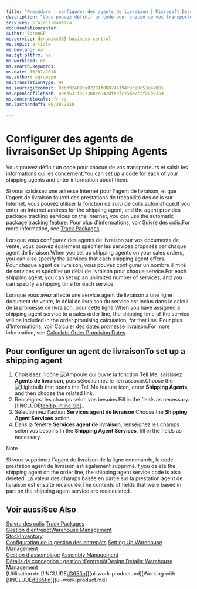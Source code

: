 ```yaml
---
title: "Procédure : configurer des agents de livraison | Microsoft Docs"
description: "Vous pouvez définir un code pour chacun de vos transporteurs et saisir les informations qui les concernent."
services: project-madeira
documentationcenter: 
author: SorenGP
ms.service: dynamics365-business-central
ms.topic: article
ms.devlang: na
ms.tgt_pltfrm: na
ms.workload: na
ms.search.keywords: 
ms.date: 10/01/2018
ms.author: sgroespe
ms.translationtype: HT
ms.sourcegitcommit: 9dbd92409ba02281f008246194f3ce0c53e4e001
ms.openlocfilehash: 49ed631f56730bce647dfe9fc75be2c2fc6b9359
ms.contentlocale: fr-ca
ms.lasthandoff: 09/28/2018

---
```

# <a name="set-up-shipping-agents"></a><span data-ttu-id="90805-103">Configurer des agents de livraison</span><span class="sxs-lookup"><span data-stu-id="90805-103">Set Up Shipping Agents</span></span>
<span data-ttu-id="90805-104">Vous pouvez définir un code pour chacun de vos transporteurs et saisir les informations qui les concernent.</span><span class="sxs-lookup"><span data-stu-id="90805-104">You can set up a code for each of your shipping agents and enter information about them.</span></span>  

<span data-ttu-id="90805-105">Si vous saisissez une adresse Internet pour l'agent de livraison, et que l'agent de livraison fournit des prestations de traçabilité des colis sur Internet, vous pouvez utiliser la fonction de suivi de colis automatique.</span><span class="sxs-lookup"><span data-stu-id="90805-105">If you enter an Internet address for the shipping agent, and the agent provides package tracking services on the Internet, you can use the automatic package tracking feature.</span></span> <span data-ttu-id="90805-106">Pour plus d'informations, voir [Suivre des colis](sales-how-track-packages.md).</span><span class="sxs-lookup"><span data-stu-id="90805-106">For more information, see [Track Packages](sales-how-track-packages.md).</span></span>

<span data-ttu-id="90805-107">Lorsque vous configurez des agents de livraison sur vos documents de vente, vous pouvez également spécifier les services proposés par chaque agent de livraison.</span><span class="sxs-lookup"><span data-stu-id="90805-107">When you set up shipping agents on your sales orders, you can also specify the services that each shipping agent offers.</span></span>  
<span data-ttu-id="90805-108">Pour chaque agent de livraison, vous pouvez configurer un nombre illimité de services et spécifier un délai de livraison pour chaque service.</span><span class="sxs-lookup"><span data-stu-id="90805-108">For each shipping agent, you can set up an unlimited number of services, and you can specify a shipping time for each service.</span></span>  

<span data-ttu-id="90805-109">Lorsque vous avez affecté une service agent de livraison à une ligne document de vente, le délai de livraison du service est inclus dans le calcul de la promesse de livraison, pour cette ligne.</span><span class="sxs-lookup"><span data-stu-id="90805-109">When you have assigned a shipping agent service to a sales order line, the shipping time of the service will be included in the order promising calculation, for that line.</span></span> <span data-ttu-id="90805-110">Pour plus d'informations, voir [Calculer des dates promesse livraison](sales-how-to-calculate-order-promising-dates.md).</span><span class="sxs-lookup"><span data-stu-id="90805-110">For more information, see [Calculate Order Promising Dates](sales-how-to-calculate-order-promising-dates.md).</span></span>

## <a name="to-set-up-a-shipping-agent"></a><span data-ttu-id="90805-111">Pour configurer un agent de livraison</span><span class="sxs-lookup"><span data-stu-id="90805-111">To set up a shipping agent</span></span>  
1.  <span data-ttu-id="90805-112">Choisissez l'icône ![Ampoule qui ouvre la fonction Tell Me](media/ui-search/search_small.png "Dites-moi ce que vous voulez faire"), saisissez **Agents de livraison**, puis sélectionnez le lien associé.</span><span class="sxs-lookup"><span data-stu-id="90805-112">Choose the ![Lightbulb that opens the Tell Me feature](media/ui-search/search_small.png "Tell me what you want to do") icon, enter **Shipping Agents**, and then choose the related link.</span></span>  
2.  <span data-ttu-id="90805-113">Renseignez les champs selon vos besoins.</span><span class="sxs-lookup"><span data-stu-id="90805-113">Fill in the fields as necessary.</span></span> [!INCLUDE[tooltip-inline-tip](includes/tooltip-inline-tip_md.md)]<span data-ttu-id="90805-114">.</span><span class="sxs-lookup"><span data-stu-id="90805-114">.</span></span>  
3.  <span data-ttu-id="90805-115">Sélectionnez l'action **Services agent de livraison**.</span><span class="sxs-lookup"><span data-stu-id="90805-115">Choose the **Shipping Agent Services** action.</span></span>
4. <span data-ttu-id="90805-116">Dans la fenêtre **Services agent de livraison**, renseignez les champs selon vos besoins.</span><span class="sxs-lookup"><span data-stu-id="90805-116">In the **Shipping Agent Services**, fill in the fields as necessary.</span></span>

> [!NOTE]  
>  <span data-ttu-id="90805-117">Si vous supprimez l'agent de livraison de la ligne commande, le code prestation agent de livraison est également supprimé.</span><span class="sxs-lookup"><span data-stu-id="90805-117">If you delete the shipping agent on the order line, the shipping agent service code is also deleted.</span></span> <span data-ttu-id="90805-118">La valeur des champs basée en partie sur la prestation agent de livraison est ensuite recalculée.</span><span class="sxs-lookup"><span data-stu-id="90805-118">The contents of fields that were based in part on the shipping agent service are recalculated.</span></span>  

## <a name="see-also"></a><span data-ttu-id="90805-119">Voir aussi</span><span class="sxs-lookup"><span data-stu-id="90805-119">See Also</span></span>
<span data-ttu-id="90805-120">[Suivre des colis](sales-how-track-packages.md)  </span><span class="sxs-lookup"><span data-stu-id="90805-120">[Track Packages](sales-how-track-packages.md)  </span></span>  
[<span data-ttu-id="90805-121">Gestion d'entrepôt</span><span class="sxs-lookup"><span data-stu-id="90805-121">Warehouse Management</span></span>](warehouse-manage-warehouse.md)  
[<span data-ttu-id="90805-122">Stock</span><span class="sxs-lookup"><span data-stu-id="90805-122">Inventory</span></span>](inventory-manage-inventory.md)  
<span data-ttu-id="90805-123">[Configuration de la gestion des entrepôts](warehouse-setup-warehouse.md)   </span><span class="sxs-lookup"><span data-stu-id="90805-123">[Setting Up Warehouse Management](warehouse-setup-warehouse.md)   </span></span>  
<span data-ttu-id="90805-124">[Gestion d'assemblage](assembly-assemble-items.md)  </span><span class="sxs-lookup"><span data-stu-id="90805-124">[Assembly Management](assembly-assemble-items.md)  </span></span>  
[<span data-ttu-id="90805-125">Détails de conception : gestion d'entrepôt</span><span class="sxs-lookup"><span data-stu-id="90805-125">Design Details: Warehouse Management</span></span>](design-details-warehouse-management.md)  
<span data-ttu-id="90805-126">[Utilisation de [!INCLUDE[d365fin](includes/d365fin_md.md)]](ui-work-product.md)</span><span class="sxs-lookup"><span data-stu-id="90805-126">[Working with [!INCLUDE[d365fin](includes/d365fin_md.md)]](ui-work-product.md)</span></span>  

